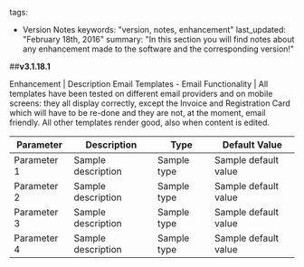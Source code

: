 

tags: 
  - Version Notes
keywords: "version, notes, enhancement"
last_updated: "February 18th, 2016"
summary: "In this section you will find notes about any enhancement made to the software and the corresponding version!"    


##**v3.1.18.1**  


Enhancement |  Description
Email Templates - Email Functionality |  All templates have been tested on different email providers and on mobile screens: they all display correctly, except the Invoice and Registration Card which will have to be re-done and they are not, at the moment, email friendly. All other templates render good, also when content is edited.


<table id="sampleTable" class="display">
   <thead>
      <tr>
         <th>Parameter</th>
         <th>Description</th>
         <th>Type</th>
         <th>Default Value</th>
      </tr>
   </thead>
   <tbody>
      <tr>
         <td>Parameter 1</td>
         <td>Sample description
         </td>
         <td>Sample type</td>
         <td>Sample default value</td>
      </tr>
      <tr>
         <td>Parameter 2</td>
         <td>Sample description
         </td>
         <td>Sample type</td>
         <td>Sample default value</td>
      </tr>
    <tr>
       <td>Parameter 3</td>
       <td>Sample description
       </td>
       <td>Sample type</td>
       <td>Sample default value</td>
    </tr>
      <tr>
         <td>Parameter 4</td>
         <td>Sample description
         </td>
         <td>Sample type</td>
         <td>Sample default value</td>
      </tr>
   </tbody>
</table>